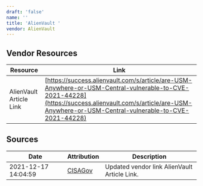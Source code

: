 ```yaml
---
draft: 'false'
name: ''
title: 'AlienVault '
vendor: AlienVault
---
```


## Vendor Resources
| Resource | Link |
| --- | --- |
| AlienVault Article Link | [https://success.alienvault.com/s/article/are-USM-Anywhere-or-USM-Central-vulnerable-to-CVE-2021-44228](https://success.alienvault.com/s/article/are-USM-Anywhere-or-USM-Central-vulnerable-to-CVE-2021-44228) |



## Sources
| Date | Attribution | Description |
| --- | --- | --- |
| 2021-12-17 14:04:59 | [CISAGov](https://raw.githubusercontent.com/cisagov/log4j-affected-db/develop/README.md) | Updated vendor link AlienVault Article Link.  |

